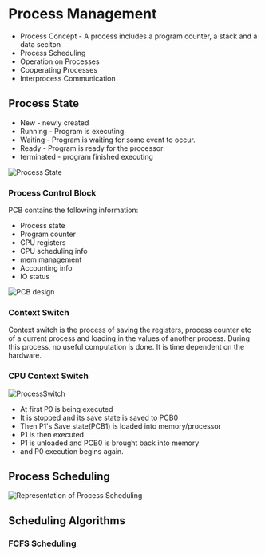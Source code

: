 # Process Management

* Process Concept - A process includes a program counter, a stack and a data seciton
* Process Scheduling
* Operation on Processes
* Cooperating Processes
* Interprocess Communication

## Process State

* New - newly created
* Running - Program is executing
* Waiting - Program is waiting for some event to occur.
* Ready - Program is ready for the processor
* terminated - program finished executing

![Process State](https://cdn.imgchest.com/files/e4gdcrvngx4.png)

### Process Control Block

PCB contains the following information:

* Process state
* Program counter
* CPU registers
* CPU scheduling info
* mem management
* Accounting info
* IO status

![PCB design](https://cdn.imgchest.com/files/pyvdcob6lzy.png)

### Context Switch

Context switch is the process of saving the registers, process counter etc of a current process and loading in the values of another process.
During this process, no useful computation is done. It is time dependent on the hardware.

### CPU Context Switch

![ProcessSwitch](https://cdn.imgchest.com/files/d7ogcn8vzmy.png)

* At first P0 is being executed
* It is stopped and its save state is saved to PCB0
* Then P1's Save state(PCB1) is loaded into memory/processor
* P1 is then executed
* P1 is unloaded and PCB0 is brought back into memory
* and P0 execution begins again.

## Process Scheduling

![Representation of Process Scheduling](https://cdn.imgchest.com/files/l7lxc2gd9p7.png)

## Scheduling Algorithms

### FCFS Scheduling
